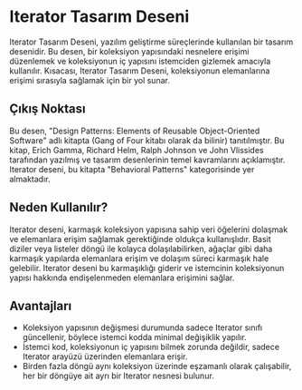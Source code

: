 # Iterator Tasarım Deseni

Iterator Tasarım Deseni, yazılım geliştirme süreçlerinde kullanılan bir tasarım desenidir. Bu desen, bir koleksiyon yapısındaki nesnelere erişimi düzenlemek ve koleksiyonun iç yapısını istemciden gizlemek amacıyla kullanılır. Kısacası, Iterator Tasarım Deseni, koleksiyonun elemanlarına erişimi sırasıyla sağlamak için bir yol sunar.

## Çıkış Noktası

Bu desen, "Design Patterns: Elements of Reusable Object-Oriented Software" adlı kitapta (Gang of Four kitabı olarak da bilinir) tanıtılmıştır. Bu kitap, Erich Gamma, Richard Helm, Ralph Johnson ve John Vlissides tarafından yazılmış ve tasarım desenlerinin temel kavramlarını açıklamıştır. Iterator deseni, bu kitapta "Behavioral Patterns" kategorisinde yer almaktadır.

## Neden Kullanılır?

Iterator deseni, karmaşık koleksiyon yapısına sahip veri öğelerini dolaşmak ve elemanlara erişim sağlamak gerektiğinde oldukça kullanışlıdır. Basit diziler veya listeler döngü ile kolayca dolaşılabilirken, ağaçlar gibi daha karmaşık yapılarda elemanlara erişim ve dolaşım süreci karmaşık hale gelebilir. Iterator deseni bu karmaşıklığı giderir ve istemcinin koleksiyonun yapısı hakkında endişelenmeden elemanlara erişimini sağlar.

## Avantajları

- Koleksiyon yapısının değişmesi durumunda sadece Iterator sınıfı güncellenir, böylece istemci kodda minimal değişiklik yapılır.
- İstemci kod, koleksiyonun iç yapısını bilmek zorunda değildir, sadece Iterator arayüzü üzerinden elemanlara erişir.
- Birden fazla döngü aynı koleksiyon üzerinde eşzamanlı olarak çalışabilir, her bir döngüye ait ayrı bir Iterator nesnesi bulunur.
